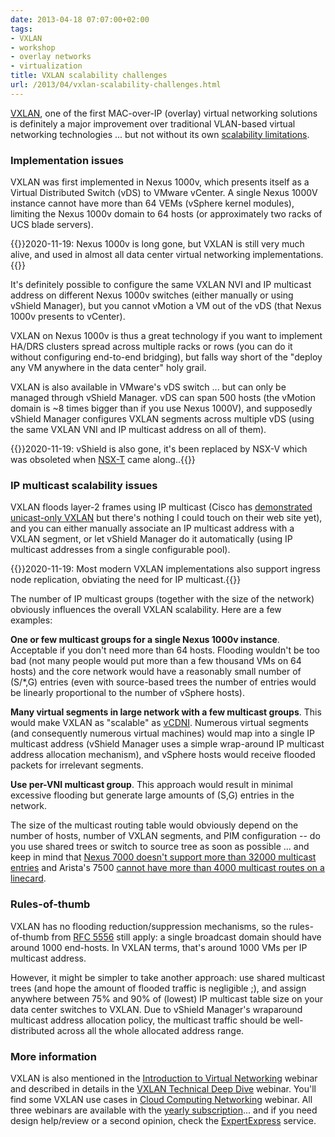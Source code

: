 ```yaml
---
date: 2013-04-18 07:07:00+02:00
tags:
- VXLAN
- workshop
- overlay networks
- virtualization
title: VXLAN scalability challenges
url: /2013/04/vxlan-scalability-challenges.html
---
```

[VXLAN](https://blog.ipspace.net/2011/08/finally-mac-over-ip-based-vcloud.html), one of the first MAC-over-IP (overlay) virtual networking solutions is definitely a major improvement over traditional VLAN-based virtual networking technologies ... but not without its own [scalability limitations](https://blog.ipspace.net/2011/12/vxlan-ip-multicast-openflow-and-control.html).
<!--more-->
### Implementation issues

VXLAN was first implemented in Nexus 1000v, which presents itself as a Virtual Distributed Switch (vDS) to VMware vCenter. A single Nexus 1000V instance cannot have more than 64 VEMs (vSphere kernel modules), limiting the Nexus 1000v domain to 64 hosts (or approximately two racks of UCS blade servers).

{{<note update>}}2020-11-19: Nexus 1000v is long gone, but VXLAN is still very much alive, and used in almost all data center virtual networking implementations.{{</note>}}

It's definitely possible to configure the same VXLAN NVI and IP multicast address on different Nexus 1000v switches (either manually or using vShield Manager), but you cannot vMotion a VM out of the vDS (that Nexus 1000v presents to vCenter).

VXLAN on Nexus 1000v is thus a great technology if you want to implement HA/DRS clusters spread across multiple racks or rows (you can do it without configuring end-to-end bridging), but falls way short of the "deploy any VM anywhere in the data center" holy grail.

VXLAN is also available in VMware's vDS switch \... but can only be managed through vShield Manager. vDS can span 500 hosts (the vMotion domain is \~8 times bigger than if you use Nexus 1000V), and supposedly vShield Manager configures VXLAN segments across multiple vDS (using the same VXLAN VNI and IP multicast address on all of them).

{{<note update>}}2020-11-19: vShield is also gone, it's been replaced by NSX-V which was obsoleted when [NSX-T](https://www.ipspace.net/VMware_NSX_Technical_Deep_Dive) came along..{{</note>}}

### IP multicast scalability issues

VXLAN floods layer-2 frames using IP multicast (Cisco has [demonstrated unicast-only VXLAN](http://blogs.cisco.com/datacenter/cisco-vxlan-innovations-overcoming-ip-multicast-challenges/) but there's nothing I could touch on their web site yet), and you can either manually associate an IP multicast address with a VXLAN segment, or let vShield Manager do it automatically (using IP multicast addresses from a single configurable pool).

{{<note update>}}2020-11-19: Most modern VXLAN implementations also support ingress node replication, obviating the need for IP multicast.{{</note>}}

The number of IP multicast groups (together with the size of the network) obviously influences the overall VXLAN scalability. Here are a few examples:

**One or few multicast groups for a single Nexus 1000v instance**. Acceptable if you don't need more than 64 hosts. Flooding wouldn't be too bad (not many people would put more than a few thousand VMs on 64 hosts) and the core network would have a reasonably small number of (S/\*,G) entries (even with source-based trees the number of entries would be linearly proportional to the number of vSphere hosts).

**Many virtual segments in large network with a few multicast groups**. This would make VXLAN as "scalable" as [vCDNI](https://blog.ipspace.net/2011/04/vcloud-director-networking.html). Numerous virtual segments (and consequently numerous virtual machines) would map into a single IP multicast address (vShield Manager uses a simple wrap-around IP multicast address allocation mechanism), and vSphere hosts would receive flooded packets for irrelevant segments.

**Use per-VNI multicast group**. This approach would result in minimal excessive flooding but generate large amounts of (S,G) entries in the network.

The size of the multicast routing table would obviously depend on the number of hosts, number of VXLAN segments, and PIM configuration -- do you use shared trees or switch to source tree as soon as possible ... and keep in mind that [Nexus 7000 doesn't support more than 32000 multicast entries](http://www.cisco.com/en/US/docs/switches/datacenter/sw/verified_scalability/b_Cisco_Nexus_7000_Series_NX-OS_Verified_Scalability_Guide.html#reference_04BA8513CF3140D2A2A6C5E5B4E7C60C) and Arista's 7500 [cannot have more than 4000 multicast routes on a linecard](http://www.aristanetworks.com/media/system/pdf/Datasheets/7500_Datasheet.pdf).

### Rules-of-thumb

VXLAN has no flooding reduction/suppression mechanisms, so the rules-of-thumb from [RFC 5556](http://tools.ietf.org/html/rfc5556#page-9) still apply: a single broadcast domain should have around 1000 end-hosts. In VXLAN terms, that's around 1000 VMs per IP multicast address.

However, it might be simpler to take another approach: use shared multicast trees (and hope the amount of flooded traffic is negligible ;), and assign anywhere between 75% and 90% of (lowest) IP multicast table size on your data center switches to VXLAN. Due to vShield Manager's wraparound multicast address allocation policy, the multicast traffic should be well-distributed across all the whole allocated address range.

### More information

VXLAN is also mentioned in the [Introduction to Virtual Networking](http://www.ipspace.net/Introduction_to_Virtualized_Networking) webinar and described in details in the [VXLAN Technical Deep Dive](http://www.ipspace.net/VXLAN_Technical_Deep_Dive) webinar. You'll find some VXLAN use cases in [Cloud Computing Networking](http://www.ipspace.net/Cloud_Computing_Networking) webinar. All three webinars are available with the [yearly subscription](http://www.ipspace.net/Subscription)... and if you need design help/review or a second opinion, check the [ExpertExpress](http://www.ipspace.net/ExpertExpress) service.
